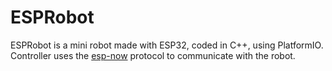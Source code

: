 # ESPRobot
ESPRobot is a mini robot made with ESP32, coded in C++, using PlatformIO. Controller uses the [esp-now](https://github.com/espressif/esp-now) protocol to communicate with the robot.
